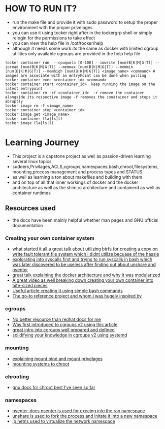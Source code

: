 # HOW TO RUN IT?
- run the make file and provide it with sudo password to setup the proper environment with the proper privelages
- you can use it using tocker right after in the tockergrp shell or simply relogin for the permissions to take effect 
- you can view the help file in /opt/tocker/help
- although it needs some work its the same as docker with limited cgroup utilities only available cgroups are provided in the help
help file
```
tocker container run  --cpuquota [0-100] --iowrite [num(B|K|M|G|T)] --ioread [num(B|K|M|G|T)] --memmax [num(B|K|M|G|T)] --memmin [num(B|K|M|G|T)] --memhigh [num(B|K|M|G|T)] <image_name> <command> # images are associate with an entryPoint can be done when pulling
tocker container exec <container_id> <command>
tocker container start <container_id>  keep running the image on the latest entrypoint
tocker container rm -rf <container_id>  -r remove the container alongside its respective image -f removes the conatainer and stops it abruptly
tocker image rm -f <image_name> 
tocker container stop <container_id>
tocker image get <image_name>
tocker container (la|ls|l)
tocker image (la|ls|l)
```
# Learning Journey
- This project is a capstone project as well as passion-driven learning several linux topics 
- sudoers,Privilages,ACLS,cgroups,namespaces,bash,chroot,filesystems,mounting,process management and process types and STATUS
- as well as learning a ton about makefiles and building with them
- and on top of all that inner workings of docker and the docker architecture as well as the shim,rc architecture and containerd as well as container runtimes
## Resources used 
- the docs have been mainly helpful whether man pages and GNU official documentation
### Creating your own container system
- [what started it all a great talk about utilizing btrfs for creating a copy on write fault tolerant file system which i didnt utilize becuase of the hassle](https://www.youtube.com/watch?v=sK5i-N34im8)
- [explorating into syscalls first and trying to run syscalls in bash which was later discovered to be useless after finding out about unshare and nsenter](https://www.youtube.com/watch?v=Utf-A4rODH8)
- [great talk explaining the docker architecture and why it was modularized](https://www.youtube.com/watch?v=VWuHWfEB6ro)
- [A great video as well breaking down creating your own container into bite-sized pieces](https://www.youtube.com/watch?v=JOsWB50LmwQ&t=1394s) 
- [Useful article creating it using simple bash commands](https://icicimov.github.io/blog/virtualization/Linux-Container-Basics/)
- [The go-to reference project and whom i was hugely inspired by](https://github.com/p8952/bocker/blob/master/bocker)
### cgroups
- [No better resource than redhat docs for me](https://docs.redhat.com/en/documentation/red_hat_enterprise_linux/7/html/resource_management_guide/chap-introduction_to_control_groups)
- [Was first introduced to cgroups v2 using this article](https://medium.com/@charles.vissol/practicing-cgroup-v2-cad6743bba0c)
- [great intro into cgroups well prepared and defined](https://www.youtube.com/watch?v=gcX8fqOVCpw&t=3115s)
- [solidifying your knowledge in cgroups v2 using systemd](https://www.youtube.com/watch?v=gcX8fqOVCpw&t=3115s) 
### mounting 
- [explaining mount bind and mount privelages](https://unix.stackexchange.com/questions/198590/what-is-a-bind-mount)
- [mounting systems to chroot](https://superuser.com/questions/165116/mount-dev-proc-sys-in-a-chroot-environment)
### chrooting
- [gnu docs for chroot best I've seen so far](https://www.gnu.org/software/coreutils/manual/html_node/chroot-invocation.html#chroot-invocation)
### namespaces
- [nsenter-docs nsenter is used for execing into the ran namespace](https://www.gnu.org/software/coreutils/manual/html_node/chroot-invocation.html#chroot-invocation)
- [unshare is used to fork the process and initate it into a new namespace](https://man7.org/linux/man-pages/man1/unshare.1.html)
- [ip netns used to virtualize the network namespace](https://man7.org/linux/man-pages/man8/ip-netns.8.html)
